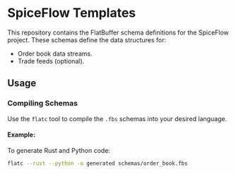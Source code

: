# SpiceFlow Templates

This repository contains the FlatBuffer schema definitions for the SpiceFlow project. These schemas define the data structures for:
- Order book data streams.
- Trade feeds (optional).

## Usage

### Compiling Schemas
Use the `flatc` tool to compile the `.fbs` schemas into your desired language.

#### Example:
To generate Rust and Python code:
```bash
flatc --rust --python -o generated schemas/order_book.fbs
